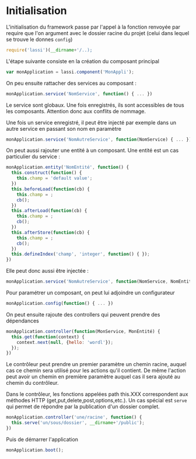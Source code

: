Initialisation
==============

L'initialisation du framework passe par l'appel à la fonction renvoyée par require
que l'on argument avec le dossier racine du projet (celui dans lequel se trouve le
donnes `config`)

```javascript
require('lassi')(__dirname+'/..);
```

L'étape suivante consiste en la création du composant principal
```javascript
var monApplication = lassi.component('MonAppli');
```

On peu ensuite rattacher des services au composant :
```javascript
monApplication.service('NomService', function() { ... })
```

Le service sont globaux. Une fois enregistrés, ils sont accessibles de tous les
composants. Attention donc aux conflits de nommage. 

Une fois un service enregistré, il peut être injecté par exemple dans un autre service en
passant son nom en paramètre
```javascript
monApplication.service('NomAutreService', function(NomService) { ... })
```

On peut aussi rajouter une entité à un composant. Une entité est un cas particulier du
service :
```javascript
monApplication.entity('NomEntité', function() { 
  this.construct(function() {
    this.champ = 'default value';
  })
  this.beforeLoad(function(cb) {
    this.champ = ;
    cb();
  })
  this.afterLoad(function(cb) {
    this.champ = ;
    cb();
  })
  this.afterStore(function(cb) {
    this.champ = ;
    cb();
  })
  this.defineIndex('champ', 'integer', function() { });
})
```

Elle peut donc aussi être injectée :
```javascript
monApplication.service('NomAutreService', function(NomService, NomEntité) { ... })
```

Pour paramétrer un composant, on peut lui adjoindre un configurateur
```javascript
monApplication.config(function() { ... })
```

On peut ensuite rajoute des controllers qui peuvent prendre des dépendances
```javascript
monApplication.controller(function(MonService, MonEntité) {
  this.get(function(context) {
    context.next(null, {hello: 'wordl'});
  });
})
```

Le contrôleur peut prendre un premier paramètre un chemin racine, auquel cas ce chemin
sera utilisé pour les actions qu'il contient. De même l'action peut avoir un chemin en
première paramètre auquel cas il sera ajouté au chemin du contrôleur. 

Dans le contrôleur, les fonctions appelées path this.XXX correspondent aux méthodes HTTP
(get,put,delete,post,options,etc.). Un cas spécial est `serve` qui permet de répondre par
la publication d'un dossier complet. 
```javascript
monApplication.controller('une/racine', function() {
  this.serve('un/sous/dossier', __dirname+'/public');
})
```

Puis de démarrer l'application
```javascript
monApplication.boot();
```

  

